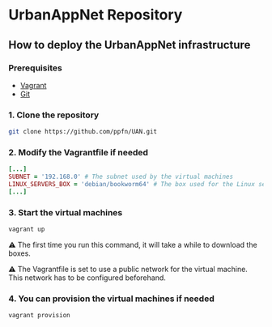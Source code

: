 # UrbanAppNet Repository

## How to deploy the UrbanAppNet infrastructure

### Prerequisites
- [Vagrant](https://www.vagrantup.com/) 
- [Git](https://git-scm.com/)

### 1. Clone the repository
```bash
git clone https://github.com/ppfn/UAN.git
```

### 2. Modify the Vagrantfile if needed
```ruby
[...]
SUBNET = '192.168.0' # The subnet used by the virtual machines
LINUX_SERVERS_BOX = 'debian/bookworm64' # The box used for the Linux servers
[...]
```

### 3. Start the virtual machines
```bash
vagrant up
```

:warning: The first time you run this command, it will take a while to download the boxes.

:warning: The Vagrantfile is set to use a public network for the virtual machine. This network has to be configured beforehand.

### 4. You can provision the virtual machines if needed
```bash
vagrant provision
```
